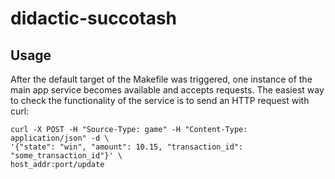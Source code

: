 # didactic-succotash

## Usage
After the default target of the Makefile was triggered, one instance of the main app service becomes available and 
accepts requests.
The easiest way to check the functionality of the service is to send an HTTP request with curl:
```cgo
curl -X POST -H "Source-Type: game" -H "Content-Type: application/json" -d \
'{"state": "win", "amount": 10.15, "transaction_id": "some_transaction_id"}' \
host_addr:port/update
``` 

